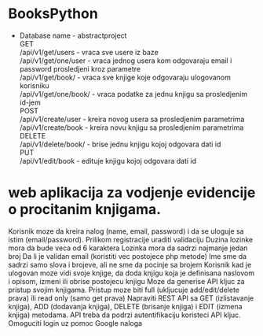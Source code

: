 # BooksPython
* Database name - abstractproject</br>
GET</br>
/api/v1/get/users - vraca sve usere iz baze</br>
/api/v1/get/one/user - vraca jednog usera kom odgovaraju email i password prosledjeni kroz parametre</br>
/api/v1/get/book/<id> - vraca sve knjige koje odgovaraju ulogovanom korisniku</br>
/api/v1/get/one/book/<id> - vraca podatke za jednu knjigu sa prosledjenim id-jem</br>
POST</br>
/api/v1/create/user - kreira novog usera sa prosledjenim parametrima</br>
/api/v1/create/book - kreira novu knjigu sa prosledjenim parametrima</br>
DELETE</br>
/api/v1/delete/book/<id> - brise jednu knjigu kojoj odgovara dati id</br>
PUT</br>
/api/v1/edit/book - edituje knjigu kojoj odgovara dati id

# web aplikacija za vodjenje evidencije o procitanim knjigama.
Korisnik moze da kreira nalog (name, email, password) i da se uloguje sa istim (email/password).
Prilikom registracije uraditi validaciju
Duzina lozinke mora da bude veca od 6 karaktera
Lozinka mora da sadrzi najmanje jedan broj
Da li je validan email (koristiti vec postojece php metode)
Ime sme da sadrzi samo slova i brojeve, ali ne sme da pocinje sa brojem
Korisnik kad je ulogovan moze vidi svoje knjige, da doda knjigu koja je definisana naslovom i opisom, izmeni ili obrise postojecu knjigu
Moze da generise API kljuc za pristup svojim knjigama. Pristup moze biti full (ukljucuje add/edit/delete prava) ili read only (samo get prava)
Napraviti REST API sa GET (izlistavanje knjiga), ADD (dodavanja knjiga), DELETE (brisanje knjiga) i EDIT (izmena knjiga) metodama. API treba da podrzi autentifikaciju koristeci API kljuc. 
Omoguciti login uz pomoc Google naloga
